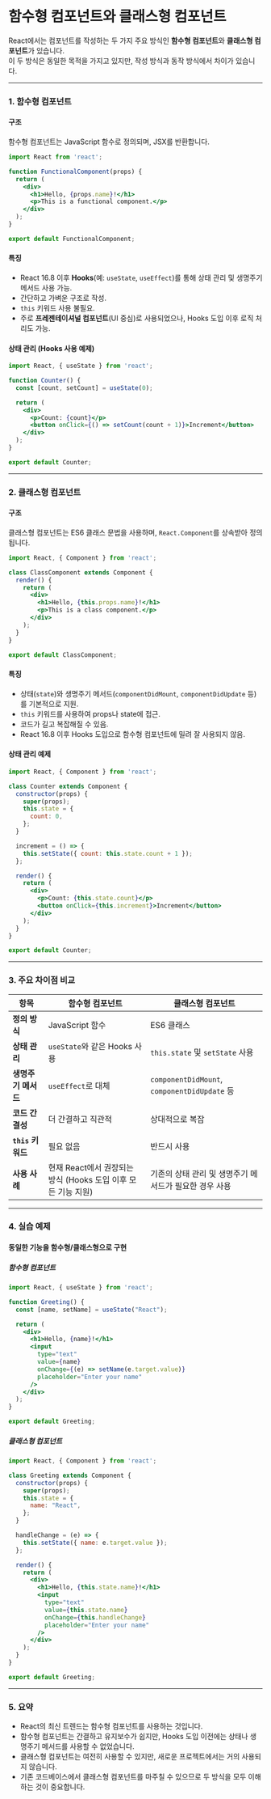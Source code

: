 # 함수형 컴포넌트와 클래스형 컴포넌트

React에서는 컴포넌트를 작성하는 두 가지 주요 방식인 **함수형 컴포넌트**와 **클래스형 컴포넌트**가 있습니다.     
이 두 방식은 동일한 목적을 가지고 있지만, 작성 방식과 동작 방식에서 차이가 있습니다.

---

### **1. 함수형 컴포넌트**

#### **구조**
함수형 컴포넌트는 JavaScript 함수로 정의되며, JSX를 반환합니다.

```jsx
import React from 'react';

function FunctionalComponent(props) {
  return (
    <div>
      <h1>Hello, {props.name}!</h1>
      <p>This is a functional component.</p>
    </div>
  );
}

export default FunctionalComponent;
```

#### **특징**
- React 16.8 이후 **Hooks**(예: `useState`, `useEffect`)를 통해 상태 관리 및 생명주기 메서드 사용 가능.
- 간단하고 가벼운 구조로 작성.
- `this` 키워드 사용 불필요.
- 주로 **프레젠테이셔널 컴포넌트**(UI 중심)로 사용되었으나, Hooks 도입 이후 로직 처리도 가능.

#### **상태 관리 (Hooks 사용 예제)**
```jsx
import React, { useState } from 'react';

function Counter() {
  const [count, setCount] = useState(0);

  return (
    <div>
      <p>Count: {count}</p>
      <button onClick={() => setCount(count + 1)}>Increment</button>
    </div>
  );
}

export default Counter;
```

---

### **2. 클래스형 컴포넌트**

#### **구조**
클래스형 컴포넌트는 ES6 클래스 문법을 사용하며, `React.Component`를 상속받아 정의됩니다.

```jsx
import React, { Component } from 'react';

class ClassComponent extends Component {
  render() {
    return (
      <div>
        <h1>Hello, {this.props.name}!</h1>
        <p>This is a class component.</p>
      </div>
    );
  }
}

export default ClassComponent;
```

#### **특징**
- 상태(`state`)와 생명주기 메서드(`componentDidMount`, `componentDidUpdate` 등)를 기본적으로 지원.
- `this` 키워드를 사용하여 props나 state에 접근.
- 코드가 길고 복잡해질 수 있음.
- React 16.8 이후 Hooks 도입으로 함수형 컴포넌트에 밀려 잘 사용되지 않음.

#### **상태 관리 예제**
```jsx
import React, { Component } from 'react';

class Counter extends Component {
  constructor(props) {
    super(props);
    this.state = {
      count: 0,
    };
  }

  increment = () => {
    this.setState({ count: this.state.count + 1 });
  };

  render() {
    return (
      <div>
        <p>Count: {this.state.count}</p>
        <button onClick={this.increment}>Increment</button>
      </div>
    );
  }
}

export default Counter;
```

---

### **3. 주요 차이점 비교**

| **항목**            | **함수형 컴포넌트**                                           | **클래스형 컴포넌트**                                   |
|---------------------|-------------------------------------------------------------|-------------------------------------------------------|
| **정의 방식**       | JavaScript 함수                                              | ES6 클래스                                            |
| **상태 관리**       | `useState`와 같은 Hooks 사용                                  | `this.state` 및 `setState` 사용                       |
| **생명주기 메서드** | `useEffect`로 대체                                           | `componentDidMount`, `componentDidUpdate` 등          |
| **코드 간결성**     | 더 간결하고 직관적                                           | 상대적으로 복잡                                       |
| **`this` 키워드**   | 필요 없음                                                    | 반드시 사용                                           |
| **사용 사례**       | 현재 React에서 권장되는 방식 (Hooks 도입 이후 모든 기능 지원) | 기존의 상태 관리 및 생명주기 메서드가 필요한 경우 사용 |

---

### **4. 실습 예제**

#### **동일한 기능을 함수형/클래스형으로 구현**

##### 함수형 컴포넌트
```jsx
import React, { useState } from 'react';

function Greeting() {
  const [name, setName] = useState("React");

  return (
    <div>
      <h1>Hello, {name}!</h1>
      <input 
        type="text" 
        value={name} 
        onChange={(e) => setName(e.target.value)} 
        placeholder="Enter your name" 
      />
    </div>
  );
}

export default Greeting;
```

##### 클래스형 컴포넌트
```jsx
import React, { Component } from 'react';

class Greeting extends Component {
  constructor(props) {
    super(props);
    this.state = {
      name: "React",
    };
  }

  handleChange = (e) => {
    this.setState({ name: e.target.value });
  };

  render() {
    return (
      <div>
        <h1>Hello, {this.state.name}!</h1>
        <input 
          type="text" 
          value={this.state.name} 
          onChange={this.handleChange} 
          placeholder="Enter your name" 
        />
      </div>
    );
  }
}

export default Greeting;
```

---

### **5. 요약**
- React의 최신 트렌드는 함수형 컴포넌트를 사용하는 것입니다.
- 함수형 컴포넌트는 간결하고 유지보수가 쉽지만, Hooks 도입 이전에는 상태나 생명주기 메서드를 사용할 수 없었습니다.
- 클래스형 컴포넌트는 여전히 사용할 수 있지만, 새로운 프로젝트에서는 거의 사용되지 않습니다.
- 기존 코드베이스에서 클래스형 컴포넌트를 마주칠 수 있으므로 두 방식을 모두 이해하는 것이 중요합니다.
